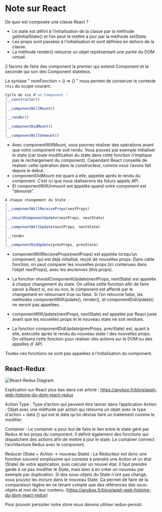 # Note sur React


De quoi est composée une classe React ?
* Le state est défini à l’initialisation de la classe par la méthode getInitialState() et l’on peut le mettre à jour par la méthode setState.
* Les props sont passées à l’initialisation et sont définies en dehors de la classe.
* La méthode render() retourne un objet représentant une partie du DOM virtuel.

2 facons de faire des component la premier qui extend Component et la seconde qui son des Component stateless.

La syntaxe " nomFonction = () => {} " nous permet de conserver le contexte `this` du scope courant.


```javascript
Cycle de vie d'un Component :
|__constructor()
|
|__componentWillMount()
|
|__render()
|
|__componentDidMount()
|
|__componentWillUnmount()
```

* Avec componentWillMount, vous pourrez réaliser des opérations avant que votre component ne soit rendu. Vous pouvez par exemple initialiser le state (car toute modification du state dans cette fonction n’implique pas le rechargement du component). Cependant React conseille de réaliser cette opération dans le constructeur, comme nous l’avons fait depuis le début.
* componentDidMount est quant à elle, appelée après le rendu du component. C’est ici que nous réaliserons les futurs appels API.
* Et componentWillUnmount est appelée quand votre component est “démonté”.

```javascript
A chaque changement du State :
|
|__componentWillReceiveProps(nextProps)
|
|__shouldComponentUpdate(nextProps, nextState)
|
|__componentWillUpdate(nextProps, nextState)
|
|__render
|
|__componentDidUpdate(prevProps, prevState)
```

* componentWillReceiveProps(nextProps) est appelée lorsqu’un component, qui est déjà initialisé, reçoit de nouvelles props. Dans cette fonction, on peut comparer les nouvelles props (ici contenues dans l’objet nextProps), avec les anciennes (this.props).

* La fonction shouldComponentUpdate(nextProps, nextState) est appelée à chaque changement du state. On utilise cette fonction afin de faire savoir à React si, oui ou non, le component est affecté par le changement en retournant true ou false. Si l’on retourne false, les méthodes componentWillUpdate(), render(), et componentDidUpdate() ne seront pas appelées.

* componentWillUpdate(nextProps, nextState) est appelée par React juste avant que les nouvelles props et le nouveau state ne soit rendues.

* La fonction componentDidUpdate(prevProps, prevState) est, quant à elle, exécutée après le rendu du nouveau state / des nouvelles props. On utilisera cette fonction pour réaliser des actions sur le DOM ou des appelles d’ API.

Toutes ces fonctions ne sont pas appelées à l’initialisation du component.



## React-Redux


![React-Redux Diagram](https://github.com/MaximeFrancoeur/tuto-react/blob/master/react-redux.png)


Explication sur React plus bas dans cet article : https://anybox.fr/blog/appli-web-histoire-du-dom-react-redux

Action Type : Type d’action qui peuvent être lancer dans l’application
Action : Objet avec une méthode par action qui retourne un objet avec le type d'action + data {} qui est le data qu’on devras faire un traitement comme le modifier.

Container : Le container a pour but de faire le lien entre le state géré par Redux et les props du component. Il définit également des fonctions qui dispatchent des actions afin de mettre à jour le state. Le container connect l’architecture Redux avec le component. 

Reducer (State + Action → nouveau State) : Le Réducteur est donc une fonction souvent simplissime qui consiste à prendre une Action et un état (State) de votre application, puis calculer un nouvel état. Il faut prendre garde à ne pas modifier le State, mais bien à en créer un nouveau par exemple par duplication. Si des sous-objets du State n'ont pas changé, vous pouvez les inclure dans le nouveau State. Ça permet de faire de la comparaison légère en ne tenant compte que des références des sous-objets et non de leur contenu. (https://anybox.fr/blog/appli-web-histoire-du-dom-react-redux)

Pour pouvoir persister notre store nous devons utiliser redux-persist.
